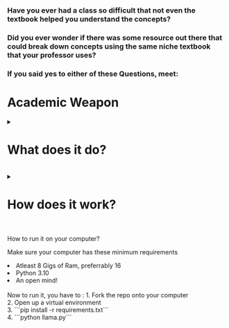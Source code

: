 ### Have you ever had a class so difficult that not even the textbook helped you understand the concepts? 
### Did you ever wonder if there was some resource out there that could break down concepts using the same niche textbook that your professor uses?

### If you said yes to either of these Questions, meet:

# Academic Weapon


<details>
<summary><h1>What does it do?</h1>  </summary>
Academic Weapon allows users/students to upload their specific class resources such as textbooks, previous homeworks, and even previous exams so that our AI Application can parse through all of the information, vectorize it, and then assist the user. If the question is out of the scope of the vectorized resources, our AI can also web scrape using the BING API in order to gather additional information.
 <br>
 <br>
  <h3>Uses</h3> 
<br>
  - Can answer questions such as "what is an eigen vector?"<br>
  - Can create and solve practice problems with the user<br>
  - Can teach topics from the textbook or even out of the scope of the textbook using web scraping!<br>
<br>

</details>

<br>

<details>
<summary> <h1> How does it work? </h1> </summary>
 <h2>Visualization </h2> 

![Visualization](https://cdn.discordapp.com/attachments/1208185650440835082/1245833040614391848/Untitled_1.png?ex=665a2fef&is=6658de6f&hm=93a7cdc3ee04b7fe9588edf6eae679c72fc5a973971240fbe338aada68b2f3c4&.png)


![Visualization2](https://cdn.discordapp.com/attachments/1208185650440835082/1245836717009932418/Untitled_2.png?ex=665a335b&is=6658e1db&hm=1ccf672f65f0845f032def223cb60900077a2c203d1c8400bd46559e7918a4d0&)

# THEY NOT LIKE US 
![Our team for real](https://tenor.com/view/kendrick-lamar-god-is-gangsta-u-ahhh-scream-gif-6349874768192364613.gif)

- file `chroma.py` contains all vector database related functions
- it vectories all inputs, queries it against the database and returns `n` relevant data points (max 512 chars)
- this data is sent to GPT to be included as context for the user's prompt
</details>
<br>
<br>
<summary> How to run it on your computer? </summary>

 Make sure your computer has these minimum requirements<br>
<li> Atleast 8 Gigs of Ram, preferrably 16 <br>
<li> Python 3.10<br>
<li> An open mind!<br>
<br>
 Now to run it, you have to :
 1. Fork the repo onto your computer<br>
 2. Open up a virtual environment <br>
 3. ```pip install -r requirements.txt```<br>
 4. ```python llama.py```<br>

</details>


